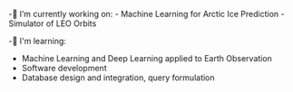 -🔭 I’m currently working on:
     - Machine Learning for Arctic Ice Prediction 
     - Simulator of LEO Orbits 

-🌱 I'm learning:
   - Machine Learning and Deep Learning applied to Earth Observation
   - Software development 
   - Database design and integration, query formulation



